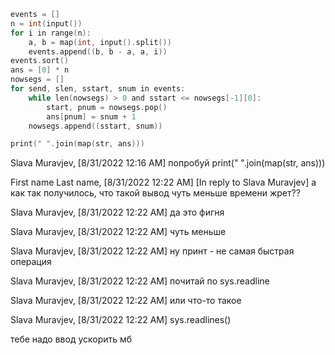 ```objectivec
events = []
n = int(input())
for i in range(n):
    a, b = map(int, input().split())
    events.append((b, b - a, a, i))
events.sort()
ans = [0] * n
nowsegs = []
for send, slen, sstart, snum in events:
    while len(nowsegs) > 0 and sstart <= nowsegs[-1][0]: 
        start, pnum = nowsegs.pop()
        ans[pnum] = snum + 1
    nowsegs.append((sstart, snum))

print(" ".join(map(str, ans)))
```


Slava Muravjev, [8/31/2022 12:16 AM]
попробуй print(" ".join(map(str, ans)))

First name Last name, [8/31/2022 12:22 AM]
[In reply to Slava Muravjev]
а как так получилось, что такой вывод чуть меньше времени жрет??

Slava Muravjev, [8/31/2022 12:22 AM]
да это фигня

Slava Muravjev, [8/31/2022 12:22 AM]
чуть меньше

Slava Muravjev, [8/31/2022 12:22 AM]
ну принт - не самая быстрая операция

Slava Muravjev, [8/31/2022 12:22 AM]
почитай по sys.readline

Slava Muravjev, [8/31/2022 12:22 AM]
или что-то такое

Slava Muravjev, [8/31/2022 12:22 AM]
sys.readlines()

тебе надо ввод ускорить мб
